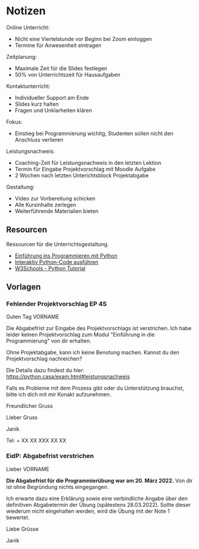 # Notizen

Online Unterricht:
* Nicht eine Viertelstunde vor Beginn bei Zoom einloggen
* Termine für Anwesenheit eintragen

Zeitplanung:
* Maximale Zeit für die Slides festlegen
* 50% von Unterrichtszeit für Hausaufgaben

Kontaktunterricht:
* Individueller Support am Ende
* Slides kurz halten
* Fragen und Unklarheiten klären

Fokus:
* Einstieg bei Programmierung wichitg, Studenten sollen nicht den Anschluss verlieren

Leistungsnachweis:
* Coaching-Zeit für Leistungsnachweis in den letzten Lektion
* Termin für Eingabe Projektvorschlag mit Moodle Aufgabe
* 2 Wochen nach letzten Unterichtsblock Projektabgabe

Gestaltung:
* Video zur Vorbereitung schicken
* Alle Kursinhalte zerlegen
* Weiterführende Materialien bieten

## Resourcen

Ressourcen für die Unterrichtsgestaltung.

* [Einführung ins Programmieren mit Python](https://pythonbuch.com)
* [Interaktiv Python-Code ausführen](https://trinket.io/)
* [W3Schools - Python Tutorial](https://www.w3schools.com/python)

## Vorlagen

### Fehlender Projektvorschlag EP 4S

Guten Tag VORNAME

Die Abgabefrist zur Eingabe des Projektvorschlags ist verstrichen. Ich habe leider keinen Projektvorschlag zum Modul "Einführung in die Programmierung" von dir erhalten.  

Ohne Projektabgabe, kann ich keine Benotung machen. Kannst du den Projektvorschlag nachreichen?

Die Details dazu findest du hier: https://python.casa/exam.html#leistungsnachweis  

Falls es Probleme mit dem Prozess gibt oder du Unterstützung brauchst, bitte ich dich mit mir Konakt aufzunehmen.  

Freundlicher Gruss

Lieber Gruss  

Janik  

Tel: + XX XX XXX XX XX

### EidP: Abgabefrist verstrichen

Lieber VORNAME

**Die Abgabefrist für die Programmierübung war am 20. März 2022.** Von dir ist ohne Begründung nichts eingegangen.

Ich erwarte dazu eine Erklärung sowie eine verbindliche Angabe über den definitiven Abgabetermin der Übung (spätestens 28.03.2022). Sollte dieser wiederum nicht eingehalten werden, wird die Übung mit der Note 1 bewertet.

Liebe Grüsse

Janik